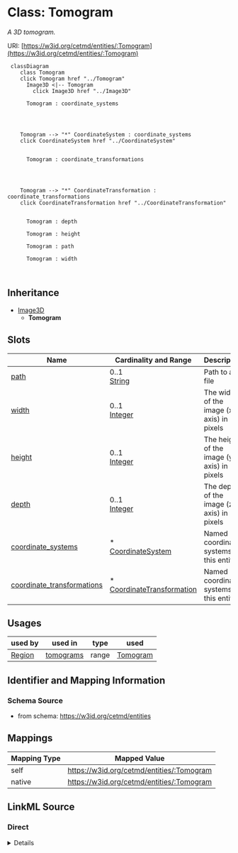 

# Class: Tomogram


_A 3D tomogram._





URI: [https://w3id.org/cetmd/entities/:Tomogram](https://w3id.org/cetmd/entities/:Tomogram)






```mermaid
 classDiagram
    class Tomogram
    click Tomogram href "../Tomogram"
      Image3D <|-- Tomogram
        click Image3D href "../Image3D"
      
      Tomogram : coordinate_systems
        
          
    
    
    Tomogram --> "*" CoordinateSystem : coordinate_systems
    click CoordinateSystem href "../CoordinateSystem"

        
      Tomogram : coordinate_transformations
        
          
    
    
    Tomogram --> "*" CoordinateTransformation : coordinate_transformations
    click CoordinateTransformation href "../CoordinateTransformation"

        
      Tomogram : depth
        
      Tomogram : height
        
      Tomogram : path
        
      Tomogram : width
        
      
```





## Inheritance
* [Image3D](Image3D.md)
    * **Tomogram**



## Slots

| Name | Cardinality and Range | Description | Inheritance |
| ---  | --- | --- | --- |
| [path](path.md) | 0..1 <br/> [String](String.md) | Path to a file | direct |
| [width](width.md) | 0..1 <br/> [Integer](Integer.md) | The width of the image (x-axis) in pixels | [Image3D](Image3D.md) |
| [height](height.md) | 0..1 <br/> [Integer](Integer.md) | The height of the image (y-axis) in pixels | [Image3D](Image3D.md) |
| [depth](depth.md) | 0..1 <br/> [Integer](Integer.md) | The depth of the image (z-axis) in pixels | [Image3D](Image3D.md) |
| [coordinate_systems](coordinate_systems.md) | * <br/> [CoordinateSystem](CoordinateSystem.md) | Named coordinate systems for this entity | [Image3D](Image3D.md) |
| [coordinate_transformations](coordinate_transformations.md) | * <br/> [CoordinateTransformation](CoordinateTransformation.md) | Named coordinate systems for this entity | [Image3D](Image3D.md) |





## Usages

| used by | used in | type | used |
| ---  | --- | --- | --- |
| [Region](Region.md) | [tomograms](tomograms.md) | range | [Tomogram](Tomogram.md) |






## Identifier and Mapping Information







### Schema Source


* from schema: https://w3id.org/cetmd/entities




## Mappings

| Mapping Type | Mapped Value |
| ---  | ---  |
| self | https://w3id.org/cetmd/entities/:Tomogram |
| native | https://w3id.org/cetmd/entities/:Tomogram |







## LinkML Source

<!-- TODO: investigate https://stackoverflow.com/questions/37606292/how-to-create-tabbed-code-blocks-in-mkdocs-or-sphinx -->

### Direct

<details>
```yaml
name: Tomogram
description: A 3D tomogram.
from_schema: https://w3id.org/cetmd/entities
is_a: Image3D
slots:
- path

```
</details>

### Induced

<details>
```yaml
name: Tomogram
description: A 3D tomogram.
from_schema: https://w3id.org/cetmd/entities
is_a: Image3D
attributes:
  path:
    name: path
    description: Path to a file.
    from_schema: https://w3id.org/cetmd/entities
    rank: 1000
    alias: path
    owner: Tomogram
    domain_of:
    - GainFile
    - DefectFile
    - MovieFrame
    - MovieStack
    - ProjectionImage
    - TiltSeries
    - Tomogram
    - ParticleMap
    - Annotation
    range: string
  width:
    name: width
    description: The width of the image (x-axis) in pixels
    from_schema: https://w3id.org/cetmd/entities
    rank: 1000
    alias: width
    owner: Tomogram
    domain_of:
    - Image2D
    - Image3D
    range: integer
  height:
    name: height
    description: The height of the image (y-axis) in pixels
    from_schema: https://w3id.org/cetmd/entities
    rank: 1000
    alias: height
    owner: Tomogram
    domain_of:
    - Image2D
    - Image3D
    range: integer
  depth:
    name: depth
    description: The depth of the image (z-axis) in pixels
    from_schema: https://w3id.org/cetmd/entities
    rank: 1000
    alias: depth
    owner: Tomogram
    domain_of:
    - Image3D
    range: integer
  coordinate_systems:
    name: coordinate_systems
    description: Named coordinate systems for this entity
    from_schema: https://w3id.org/cetmd/entities
    rank: 1000
    alias: coordinate_systems
    owner: Tomogram
    domain_of:
    - Image2D
    - Image3D
    - CoordMetaMixin
    range: CoordinateSystem
    multivalued: true
  coordinate_transformations:
    name: coordinate_transformations
    description: Named coordinate systems for this entity
    from_schema: https://w3id.org/cetmd/entities
    rank: 1000
    alias: coordinate_transformations
    owner: Tomogram
    domain_of:
    - Image2D
    - Image3D
    - CoordMetaMixin
    range: CoordinateTransformation
    multivalued: true

```
</details>